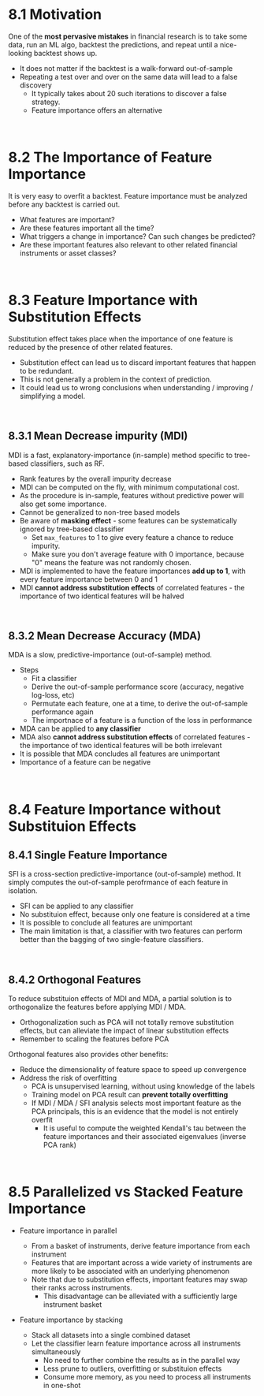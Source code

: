 # 8.1 Motivation
One of the **most pervasive mistakes** in financial research is to take some data, run an ML algo, backtest the predictions, and repeat until a nice-looking backtest shows up.
* It does not matter if the backtest is a walk-forward out-of-sample
* Repeating a test over and over on the same data will lead to a false discovery
    * It typically takes about 20 such iterations to discover a false strategy.
    * Feature importance offers an alternative

<br>

# 8.2 The Importance of Feature Importance
It is very easy to overfit a backtest. Feature importance must be analyzed before any backtest is carried out.
* What features are important?
* Are these features important all the time?
* What triggers a change in importance? Can such changes be predicted?
* Are these important features also relevant to other related financial instruments or asset classes?

<br>

# 8.3 Feature Importance with Substitution Effects
Substitution effect takes place when the importance of one feature is reduced by the presence of other related features.
* Substitution effect can lead us to discard important features that happen to be redundant.
* This is not generally a problem in the context of prediction.
* It could lead us to wrong conclusions when understanding / improving / simplifying a model.

<br>

## 8.3.1 Mean Decrease impurity (MDI)
MDI is a fast, explanatory-importance (in-sample) method specific to tree-based classifiers, such as RF.
* Rank features by the overall impurity decrease
* MDI can be computed on the fly, with minimum computational cost.
* As the procedure is in-sample, features without predictive power will also get some importance.
* Cannot be generalized to non-tree based models
* Be aware of **masking effect** - some features can be systematically ignored by tree-based classifier
    * Set `max_features` to 1 to give every feature a chance to reduce impurity.
    * Make sure you don't average feature with 0 importance, because "0" means the feature was not randomly chosen.
* MDI is implemented to have the feature importances **add up to 1**, with every feature importance between 0 and 1
* MDI **cannot address substitution effects** of correlated features - the importance of two identical features will be halved

<br>

## 8.3.2 Mean Decrease Accuracy (MDA)
MDA is a slow, predictive-importance (out-of-sample) method.
* Steps
    * Fit a classifier
    * Derive the out-of-sample performance score (accuracy, negative log-loss, etc)
    * Permutate each feature, one at a time, to derive the out-of-sample performance again
    * The importnace of a feature is a function of the loss in performance
* MDA can be applied to **any classifier**
* MDA also **cannot address substitution effects** of correlated features - the importance of two identical features will be both irrelevant
* It is possible that MDA concludes all features are unimportant
* Importance of a feature can be negative

<br>

# 8.4 Feature Importance without Substituion Effects
## 8.4.1 Single Feature Importance
SFI is a cross-section predictive-importance  (out-of-sample) method. It simply computes the out-of-sample perofrmance of each feature in isolation.
* SFI can be applied to any classifier
* No substituion effect, because only one feature is considered at a time
* It is possible to conclude all features are unimportant
* The main limitation is that, a classifier with two features can perform better than the bagging of two single-feature classifiers.

<br>

## 8.4.2 Orthogonal Features
To reduce substituion effects of MDI and MDA, a partial solution is to orthogonalize the features before applying MDI / MDA.
* Orthogonalization such as PCA will not totally remove substitution effects, but can alleviate the impact of linear substitution effects
* Remember to scaling the features before PCA

Orthogonal features also provides other benefits:
* Reduce the dimensionality of feature space to speed up convergence
* Address the risk of overfitting
    * PCA is unsupervised learning, without using knowledge of the labels
    * Training model on PCA result can **prevent totally overfitting**
    * If MDI / MDA / SFI analysis selects most important feature as the PCA principals, this is an evidence that the model is not entirely overfit
        * It is useful to compute the weighted Kendall's tau between the feature importances and their associated eigenvalues (inverse PCA rank)

<br>

# 8.5 Parallelized vs Stacked Feature Importance
* Feature importance in parallel
    * From a basket of instruments, derive feature importance from each instrument
    * Features that are important across a wide variety of instruments are more likely to be associated with an underlying phenomenon
    * Note that due to substitution effects, important features may swap their ranks across instruments.
        * This disadvantage can be alleviated with a sufficiently large instrument basket

* Feature importance by stacking
    * Stack all datasets into a single combined dataset
    * Let the classifier learn feature importance across all instruments simultaneously
        * No need to further combine the results as in the parallel way
        * Less prune to outliers, overfitting or substituion effects
        * Consume more memory, as you need to process all instruments in one-shot
